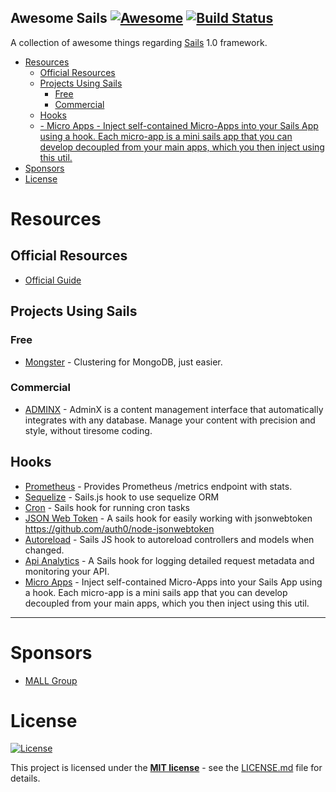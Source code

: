 ## Awesome Sails [![Awesome](https://cdn.rawgit.com/sindresorhus/awesome/d7305f38d29fed78fa85652e3a63e154dd8e8829/media/badge.svg)](https://github.com/sindresorhus/awesome) [![Build Status](https://api.travis-ci.org/mallgroup/sails-awesome.svg?branch=master)](https://travis-ci.org/mallgroup/sails-awesome)

A collection of awesome things regarding [Sails](https://sailsjs.com) 1.0 framework.

- [Resources](#resources)
  - [Official Resources](#official-resources)
  - [Projects Using Sails](#projects-using-sails)
    - [Free](#free)
    - [Commercial](#commercial)
  - [Hooks](#hooks)
  - [- Micro Apps - Inject self-contained Micro-Apps into your Sails App using a hook. Each micro-app is a mini sails app that you can develop decoupled from your main apps, which you then inject using this util.](#micro-apps---inject-self-contained-micro-apps-into-your-sails-app-using-a-hook-each-micro-app-is-a-mini-sails-app-that-you-can-develop-decoupled-from-your-main-apps-which-you-then-inject-using-this-util)
- [Sponsors](#sponsors)
- [License](#license)

# Resources

## Official Resources

- [Official Guide](https://sailsjs.com/documentation/reference)

## Projects Using Sails

### Free

 - [Mongster](https://github.com/danielrataj/mal-mongster) - Clustering for MongoDB, just easier.

### Commercial
 - [ADMINX](https://adminx.io/) - AdminX is a content management interface that automatically integrates with any database. Manage your content with precision and style, without tiresome coding.

## Hooks
 - [Prometheus](https://github.com/danielrataj/sails-hook-prometheus) - Provides Prometheus /metrics endpoint with stats.
 - [Sequelize](https://github.com/KSDaemon/sails-hook-sequelize) - Sails.js hook to use sequelize ORM
 - [Cron](https://github.com/ghaiklor/sails-hook-cron) - Sails hook for running cron tasks
 - [JSON Web Token](https://github.com/robophil/sails-hook-jsonwebtoken) - A sails hook for easily working with jsonwebtoken https://github.com/auth0/node-jsonwebtoken
 - [Autoreload](https://github.com/sgress454/sails-hook-autoreload) - Sails JS hook to autoreload controllers and models when changed.
 - [Api Analytics](https://github.com/sailshq/sails-hook-apianalytics) - A Sails hook for logging detailed request metadata and monitoring your API.
 - [Micro Apps](https://github.com/emahuni/sails-util-micro-apps) - Inject self-contained Micro-Apps into your Sails App using a hook. Each micro-app is a mini sails app that you can develop decoupled from your main apps, which you then inject using this util.
---

# Sponsors
 - [MALL Group](http://www.mallgroup.com)

# License
[![License](http://img.shields.io/:license-mit-blue.svg?style=flat-square)](http://badges.mit-license.org)

This project is licensed under the **[MIT license](http://opensource.org/licenses/mit-license.php)** - see the [LICENSE.md](/LICENSE.md) file for details.
